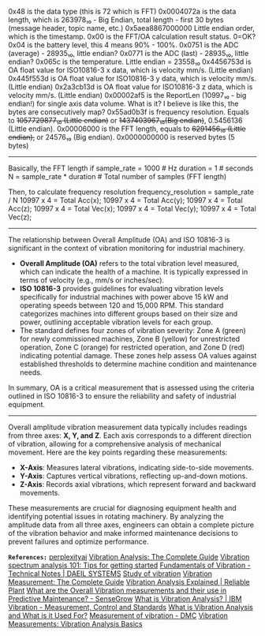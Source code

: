 0x48 is the data type (this is 72 which is FFT)
0x0004072a is the data length, which is 263978₁₀ - Big Endian, total length - first 30 bytes (message header, topic name, etc.)
0x5aea8867000000 Little endian order, which is the timestamp.
0x00 is the FFT/OA calculation result status. 0=OK?
0x04 is the battery level, this 4 means 90% - 100%.
0x0751 is the ADC (average) - 28935₁₀, little endian?
0x0771 is the ADC (last) - 28935₁₀, little endian?
0x065c is the temperature. Little endian = 23558₁₀
0x4456753d is OA float value for ISO10816-3 x data, which is velocity mm/s. (Little endian)
0x445f553d is OA float value for ISO10816-3 y data, which is velocity mm/s. (Little endian)
0x2a3cb13d is OA float value for ISO10816-3 z data, which is velocity mm/s. (Little endian)
0x00002af5 is the ReportLen (10997₁₀ - big endian!) for single axis data volume. What is it? I believe is like this, the bytes are consecutively map?
0x55ad0b3f is frequency resolution. Equals to ~~1057729877₁₀ (Little endian)~~ or ~~1437403967₁₀(Big endian)~~, 0.5456136 (Little endian).
0x00006000 is the FFT length, equals to ~~6291456₁₀ (Little endian),~~ or 24576₁₀ (Big endian).
0x0000000000 is reserved bytes (5 bytes)














---

Basically, the FFT length
if sample_rate = 1000  # Hz
duration = 1        # seconds
N = sample_rate * duration  # Total number of samples (FFT length)

Then, to calculate frequency resolution
frequency_resolution = sample_rate / N
10997 x 4 = Total Acc(x);
10997 x 4 = Total Acc(y);
10997 x 4 = Total Acc(z);
10997 x 4 = Total Vec(x);
10997 x 4 = Total Vec(y);
10997 x 4 = Total Vec(z);



---

The relationship between Overall Amplitude (OA) and ISO 10816-3 is significant in the context of vibration monitoring for industrial machinery. 

- **Overall Amplitude (OA)** refers to the total vibration level measured, which can indicate the health of a machine. It is typically expressed in terms of velocity (e.g., mm/s or inches/sec).
- **ISO 10816-3** provides guidelines for evaluating vibration levels specifically for industrial machines with power above 15 kW and operating speeds between 120 and 15,000 RPM. This standard categorizes machines into different groups based on their size and power, outlining acceptable vibration levels for each group.
- The standard defines four zones of vibration severity: Zone A (green) for newly commissioned machines, Zone B (yellow) for unrestricted operation, Zone C (orange) for restricted operation, and Zone D (red) indicating potential damage. These zones help assess OA values against established thresholds to determine machine condition and maintenance needs.

In summary, OA is a critical measurement that is assessed using the criteria outlined in ISO 10816-3 to ensure the reliability and safety of industrial equipment.

---

Overall amplitude vibration measurement data typically includes readings from three axes: **X, Y, and Z**. Each axis corresponds to a different direction of vibration, allowing for a comprehensive analysis of mechanical movement. Here are the key points regarding these measurements:

- **X-Axis**: Measures lateral vibrations, indicating side-to-side movements.
- **Y-Axis**: Captures vertical vibrations, reflecting up-and-down motions.
- **Z-Axis**: Records axial vibrations, which represent forward and backward movements.

These measurements are crucial for diagnosing equipment health and identifying potential issues in rotating machinery. By analyzing the amplitude data from all three axes, engineers can obtain a complete picture of the vibration behavior and make informed maintenance decisions to prevent failures and optimize performance.

**`References:`**
[perplexityai](https://github.com/marketplace/perplexityai)
[Vibration Analysis: The Complete Guide](https://tractian.com/en/blog/vibration-analysis-complete-guide)
[Vibration spectrum analysis 101: Tips for getting started](https://www.plantservices.com/equipment/industrial-motors/article/33005617/vibration-spectrum-analysis-101-tips-for-getting-started)
[Fundamentals of Vibration - Technical Notes | DAEIL SYSTEMS](https://www.daeilsys.com/support/technical-notes/fundamentals-of-vibration/)
[Study of vibration](https://power-mi.com/content/study-vibration)
[Vibration Measurement: The Complete Guide](https://www.hbkworld.com/en/knowledge/resource-center/articles/measuring-vibration)
[Vibration Analysis Explained | Reliable Plant](https://www.reliableplant.com/vibration-analysis-31569)
[What are the Overall Vibration measurements and their use in Predictive Maintenance? - SenseGrow](https://www.sensegrow.com/blog/iot-solutions/overall-vibration-measurements)
[What is Vibration Analysis? | IBM](https://www.ibm.com/think/topics/vibration-analysis)
[Vibration - Measurement, Control and Standards](https://www.ccohs.ca/oshanswers/phys_agents/vibration/vibration_measure.html)
[What is Vibration Analysis and What is it Used For?](https://www.twi-global.com/technical-knowledge/faqs/vibration-analysis)
[Measurement of vibration - DMC](https://www.dmc.pt/en/medicao-de-vibracoes/)
[Vibration Measurements: Vibration Analysis Basics](https://blog.endaq.com/vibration-measurements-vibration-analysis-basics)




